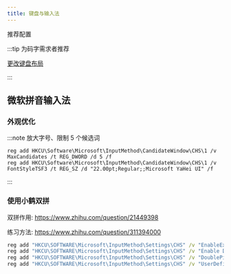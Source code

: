 ```yaml
---
title: 键盘与输入法
---
```


推荐配置

:::tip 为码字需求者推荐

<a href="/docs/dev/keymap#windows" target="_blank">更改键盘布局</a>

:::

## 微软拼音输入法

### 外观优化

:::note 放大字号、限制 5 个候选词

```
reg add HKCU\Software\Microsoft\InputMethod\CandidateWindow\CHS\1 /v MaxCandidates /t REG_DWORD /d 5 /f
reg add HKCU\Software\Microsoft\InputMethod\CandidateWindow\CHS\1 /v FontStyleTSF3 /t REG_SZ /d "22.00pt;Regular;;Microsoft YaHei UI" /f

```

:::

### 使用小鹤双拼

双拼作用: https://www.zhihu.com/question/21449398

练习方法: https://www.zhihu.com/question/311394000

```bat
reg add "HKCU\SOFTWARE\Microsoft\InputMethod\Settings\CHS" /v "EnableExtraDomainType" /t REG_DWORD /f /d 1
reg add "HKCU\SOFTWARE\Microsoft\InputMethod\Settings\CHS" /v "Enable Double Pinyin" /t REG_DWORD /f /d 1
reg add "HKCU\SOFTWARE\Microsoft\InputMethod\Settings\CHS" /v "DoublePinyinScheme" /t REG_DWORD /f /d 10
reg add "HKCU\SOFTWARE\Microsoft\InputMethod\Settings\CHS" /v "UserDefinedDoublePinyinScheme0" /t REG_SZ /f /d "小鹤双拼*2*^*iuvdjhcwfg^xmlnpbksqszxkrltvyovt"

```
